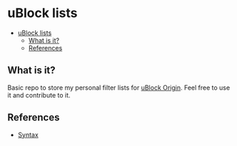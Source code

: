 # uBlock lists

- [uBlock lists](#ublock-lists)
  - [What is it?](#what-is-it)
  - [References](#references)

## What is it?

Basic repo to store my personal filter lists for [uBlock Origin](https://github.com/gorhill/uBlock/).
Feel free to use it and contribute to it.

## References

- [Syntax](https://github.com/gorhill/uBlock/wiki/Static-filter-syntax)

